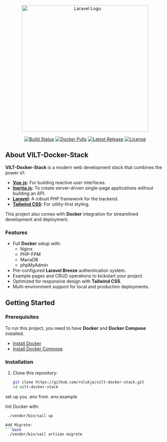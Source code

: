 <p align="center"><a href="https://laravel.com" target="_blank"><img src="https://raw.githubusercontent.com/laravel/art/master/logo-lockup/5%20SVG/2%20CMYK/1%20Full%20Color/laravel-logolockup-cmyk-red.svg" width="400" alt="Laravel Logo"></a></p>

<p align="center">
<a href="https://github.com/rolukja/vilt-docker-stack/actions"><img src="https://github.com/rolukja/vilt-docker-stack/workflows/tests/badge.svg" alt="Build Status"></a>
<a href="https://hub.docker.com/r/rolukja/vilt-docker-stack"><img src="https://img.shields.io/docker/pulls/rolukja/vilt-docker-stack" alt="Docker Pulls"></a>
<a href="https://github.com/rolukja/vilt-docker-stack"><img src="https://img.shields.io/github/v/release/rolukja/vilt-docker-stack" alt="Latest Release"></a>
<a href="https://github.com/rolukja/vilt-docker-stack/blob/main/LICENSE"><img src="https://img.shields.io/github/license/rolukja/vilt-docker-stack" alt="License"></a>
</p>

## About VILT-Docker-Stack

**VILT-Docker-Stack** is a modern web development stack that combines the power of:

- **[Vue.js](https://vuejs.org/):** For building reactive user interfaces.
- **[Inertia.js](https://inertiajs.com/):** To create server-driven single-page applications without building an API.
- **[Laravel](https://laravel.com/):** A robust PHP framework for the backend.
- **[Tailwind CSS](https://tailwindcss.com/):** For utility-first styling.

This project also comes with **Docker** integration for streamlined development and deployment.

### Features
- Full **Docker** setup with:
    - Nginx
    - PHP-FPM
    - MariaDB
    - phpMyAdmin
- Pre-configured **Laravel Breeze** authentication system.
- Example pages and CRUD operations to kickstart your project.
- Optimized for responsive design with **Tailwind CSS**.
- Multi-environment support for local and production deployments.

## Getting Started

### Prerequisites
To run this project, you need to have **Docker** and **Docker Compose** installed.

- [Install Docker](https://docs.docker.com/get-docker/)
- [Install Docker Compose](https://docs.docker.com/compose/install/)

### Installation
1. Clone this repository:
   ```bash
   git clone https://github.com/rolukja/vilt-docker-stack.git
   cd vilt-docker-stack


set up you .env from .env.example 


Init Docker with:
   ```bash
    ./vendor/bin/sail up

Add Migrate:
   ```bash
    ./vendor/bin/sail artisan migrate
    
